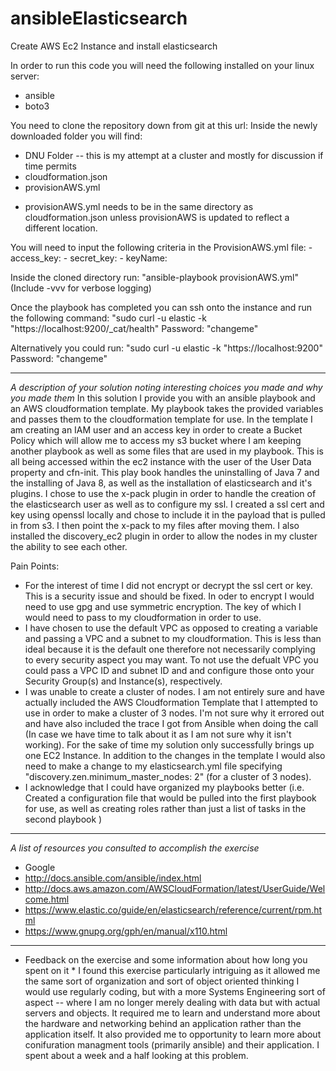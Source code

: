 # ansibleElasticsearch
Create AWS Ec2 Instance and install elasticsearch

In order to run this code you will need the following installed on your linux server:
   - ansible
   - boto3

You need to clone the repository down from git at this url:
Inside the newly downloaded folder you will find:
  - DNU Folder -- this is my attempt at a cluster and mostly for discussion if time permits
  - cloudformation.json
  - provisionAWS.yml

* provisionAWS.yml needs to be in the same directory as cloudformation.json unless provisionAWS is updated to reflect a different location.

You will need to input the following criteria in the ProvisionAWS.yml file:
    - access_key: 
    - secret_key: 
    - keyName: 

Inside the cloned directory run:
      "ansible-playbook provisionAWS.yml"  (Include -vvv for verbose logging)

Once the playbook has completed you can ssh onto the instance and run the following command:
    "sudo curl -u elastic -k "https://localhost:9200/_cat/health"
	Password: "changeme"
	
Alternatively you could run:
    "sudo curl -u elastic -k "https://localhost:9200"
	Password: "changeme"
  
_ _ _ _ _ _ _ _ _ _ _ _ _ _ _ _ _

*A description of your solution noting interesting choices you made and why you made them*
     In this solution I provide you with an ansible playbook and an AWS cloudformation template.  My playbook takes the provided variables and passes them to the cloudformation template for use.  In the template I am creating an IAM user and an access key in order to create a Bucket Policy which will allow me to access my s3 bucket where I am keeping another playbook as well as some files that are used in my playbook.  This is all being accessed within the ec2 instance with the user of the User Data property and cfn-init.  This play book handles the uninstalling of Java 7 and the installing of Java 8, as well as the installation of elasticsearch and it's plugins.  I chose to use the x-pack plugin in order to handle the creation of the elasticsearch user as well as to configure my ssl.  I created a ssl cert and key using openssl locally and chose to include it in the payload that is pulled in from s3.  I then point the x-pack to my files after moving them.  I also installed the discovery_ec2 plugin in order to allow the nodes in my cluster the ability to see each other.

Pain Points:
  - For the interest of time I did not encrypt or decrypt the ssl cert or key.  This is a security issue and should be fixed.
  In oder to encrypt I would need to use gpg and use symmetric encryption.  The key of which I would need to pass to my cloudformation 
  in order to use.
  - I have chosen to use the default VPC as opposed to creating a variable and passing a VPC and a subnet to my cloudformation.
  This is less than ideal because it is the default one therefore not necessarily complying to every security aspect you may want.
  To not use the defualt VPC you could pass a VPC ID and subnet ID and and configure those onto your Security Group(s) and Instance(s),
  respectively.
  - I was unable to create a cluster of nodes.  I am not entirely sure and have actually included the AWS Cloudformation Template that I
  attempted to use in order to make a cluster of 3 nodes. I'm not sure why it errored out and have also included the trace I got from 
  Ansible when doing the call (In case we have time to talk about it as I am not sure why it isn't working).  For the sake of time 
  my solution only successfully brings up one EC2 Instance. In addition to the changes in the template I would also need to make 
  a change to my elasticsearch.yml file specifying "discovery.zen.minimum_master_nodes: 2" (for a cluster of 3 nodes).
  - I acknowledge that I could have organized my playbooks better (i.e. Created a configuration file that would be pulled into the first 
  playbook for use, as well as creating roles rather than just a list of tasks in the second playbook )
  
_ _ _ _ _ _ _ _ _ _ _ _ _ _ _ _ _

*A list of resources you consulted to accomplish the exercise*
  - Google
  - http://docs.ansible.com/ansible/index.html
  - http://docs.aws.amazon.com/AWSCloudFormation/latest/UserGuide/Welcome.html
  - https://www.elastic.co/guide/en/elasticsearch/reference/current/rpm.html
  - https://www.gnupg.org/gph/en/manual/x110.html

_ _ _ _ _ _ _ _ _ _ _ _ _ _ _ _ _
  
* Feedback on the exercise and some information about how long you spent on it *
   I found this exercise particularly intriguing as it allowed me the same sort of organization and sort of object oriented thinking
I would use regularly coding, but with a more Systems Engineering sort of aspect -- where I am no longer merely dealing with data
but with actual servers and objects.  It required me to learn and understand more about the hardware and networking behind an application rather than the application itself. It also provided me to opportunity to learn more about conifuration managment tools (primarily ansible) and their application.  I spent about a week and a half looking at this problem.
